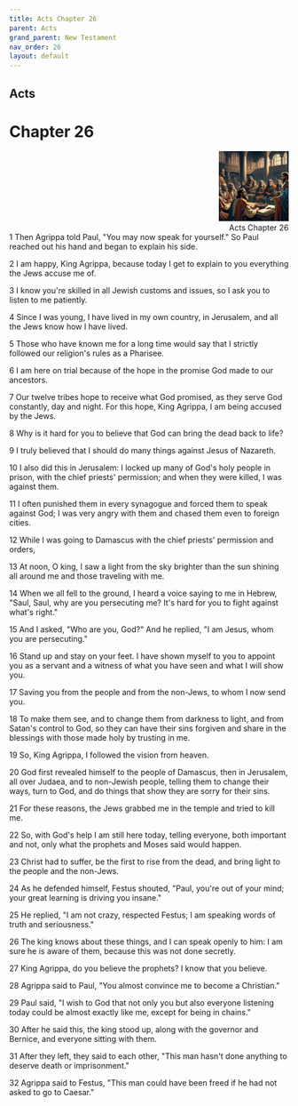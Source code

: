 ```yaml
---
title: Acts Chapter 26
parent: Acts
grand_parent: New Testament
nav_order: 26
layout: default
---
```


## Acts

# Chapter 26

<div style="clear: both; text-align: right;">
    <img src="/assets/Image/Acts/500/26.jpg" alt="Acts Chapter 26" class="chapter-image" style="max-width: 25%; height: auto;"/>
    <figcaption style="font-size: 14px;">Acts Chapter 26</figcaption>
</div>
1 Then Agrippa told Paul, "You may now speak for yourself." So Paul reached out his hand and began to explain his side.

2 I am happy, King Agrippa, because today I get to explain to you everything the Jews accuse me of.

3 I know you're skilled in all Jewish customs and issues, so I ask you to listen to me patiently.

4 Since I was young, I have lived in my own country, in Jerusalem, and all the Jews know how I have lived.

5 Those who have known me for a long time would say that I strictly followed our religion's rules as a Pharisee.

6 I am here on trial because of the hope in the promise God made to our ancestors.

7 Our twelve tribes hope to receive what God promised, as they serve God constantly, day and night. For this hope, King Agrippa, I am being accused by the Jews.

8 Why is it hard for you to believe that God can bring the dead back to life?

9 I truly believed that I should do many things against Jesus of Nazareth.

10 I also did this in Jerusalem: I locked up many of God's holy people in prison, with the chief priests' permission; and when they were killed, I was against them.

11 I often punished them in every synagogue and forced them to speak against God; I was very angry with them and chased them even to foreign cities.

12 While I was going to Damascus with the chief priests' permission and orders,

13 At noon, O king, I saw a light from the sky brighter than the sun shining all around me and those traveling with me.

14 When we all fell to the ground, I heard a voice saying to me in Hebrew, "Saul, Saul, why are you persecuting me? It's hard for you to fight against what's right."

15 And I asked, "Who are you, God?" And he replied, "I am Jesus, whom you are persecuting."

16 Stand up and stay on your feet. I have shown myself to you to appoint you as a servant and a witness of what you have seen and what I will show you.

17 Saving you from the people and from the non-Jews, to whom I now send you.

18 To make them see, and to change them from darkness to light, and from Satan's control to God, so they can have their sins forgiven and share in the blessings with those made holy by trusting in me.

19 So, King Agrippa, I followed the vision from heaven.

20 God first revealed himself to the people of Damascus, then in Jerusalem, all over Judaea, and to non-Jewish people, telling them to change their ways, turn to God, and do things that show they are sorry for their sins.

21 For these reasons, the Jews grabbed me in the temple and tried to kill me.

22 So, with God's help I am still here today, telling everyone, both important and not, only what the prophets and Moses said would happen.

23 Christ had to suffer, be the first to rise from the dead, and bring light to the people and the non-Jews.

24 As he defended himself, Festus shouted, "Paul, you're out of your mind; your great learning is driving you insane."

25 He replied, "I am not crazy, respected Festus; I am speaking words of truth and seriousness."

26 The king knows about these things, and I can speak openly to him: I am sure he is aware of them, because this was not done secretly.

27 King Agrippa, do you believe the prophets? I know that you believe.

28 Agrippa said to Paul, "You almost convince me to become a Christian."

29 Paul said, "I wish to God that not only you but also everyone listening today could be almost exactly like me, except for being in chains."

30 After he said this, the king stood up, along with the governor and Bernice, and everyone sitting with them.

31 After they left, they said to each other, "This man hasn't done anything to deserve death or imprisonment."

32 Agrippa said to Festus, "This man could have been freed if he had not asked to go to Caesar."


